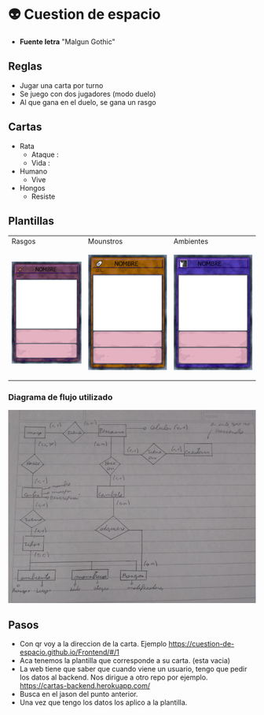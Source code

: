 # 👽 Cuestion de espacio

- **Fuente letra** "Malgun Gothic"

## Reglas
- Jugar una carta por turno
- Se juego con dos jugadores (modo duelo)
- Al que gana en el duelo, se gana un rasgo

## Cartas

- Rata
    - Ataque : 
    - Vida :
- Humano
    -  Vive
- Hongos
    - Resiste


## Plantillas

<table>
<tr>
<td> Rasgos</td> <td> Mounstros </td><td> Ambientes </td>
</tr><tr><td>

![](/profile/img/Rasgos.png)

</td><td>

![](/profile/img/Mounstros0000.png)
 
</td><td>
 
![](/profile/img/Ambientes0000.png)
 
</td></tr></table>

### Diagrama de flujo utilizado
<img src='./profile/img/Diagrama.jpeg'>


## Pasos
- Con qr voy a la direccion de la carta. Ejemplo https://cuestion-de-espacio.github.io/Frontend/#/1
- Aca tenemos la plantilla que corresponde a su carta. (esta vacia)
- La web tiene que saber que cuando viene un usuario, tengo que pedir los datos al backend. Nos dirigue a otro repo por ejemplo. https://cartas-backend.herokuapp.com/
- Busca en el jason del punto anterior.
- Una vez que tengo los datos los aplico a la plantilla.


